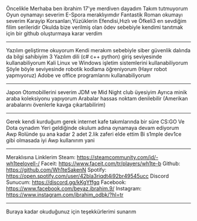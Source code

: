 Öncelikle Merhaba ben ibrahim 
17'ye merdiven dayadım
Takım tutmuyorum
Oyun oynamayı severim
E-Spora meraklıyımdır 
Fantastik Roman okumayı severim
Karayip Korsanları,Yüzüklerin Efendisi,Hızlı ve Öfkeli3 en sevdiğim filim serileridir
Okulda bize verilmiş olan ödev sebebiyle kendimi tanıtmak için bir github oluşturmaya karar verdim

-----------------------------
Yazılım geliştirme okuyorum
Kendi merakım sebebiyle siber güvenlik dalında da bilgi sahibiyim 
3 Yazılım dili (c# c++ python) giriş seviyesinde kullanabiliyorum
Kali Linux ve Windows işletim sistemlerini kullanabiliyorum 
Şöyle böyle seviyesinde robotik kodlama öğreniyorum (Hayır robot yapmıyoruz)
Adobe ve office programlarını kullanabiliyorum

----------------------------------------------------------------------------
Japon Otomobillerini severim
JDM ve Mid Night club üyesiyim 
Ayrıca minik araba koleksiyonu yapıyorum 
Arabalar hassas noktam denilebilir (Amerikan arabalarını övenlerle kavga çıkartabilirim)

----------------------------------------------------------------------------------------
Gerek kendi kurduğum gerek internet kafe takımlarında bir süre CS:GO Ve Dota oynadım
Yeri geldiğinde okulum adına oynamaya devam ediyorum
Awp Rolünde şu ana kadar 2 adet 2.lik zaferi elde ettim
Bi s1mple dev1ce gibi olmasada iyi Awp kullanırım yani 

----------------------------------------------------------------------------------------
Meraklısına Linklerim
Steam: https://steamcommunity.com/id/-wh1teelovell-/
Faceit: https://www.faceit.com/tr/players/wh1te-b
Github: https://github.com/Wh1teSakenN
Spotify: https://open.spotify.com/user/42bla3riqdt4i92br49545ucc
Discord Sunucum: https://discord.gg/kKgYffgq
Facebook: https://www.facebook.com/beyaz.ibrahim.9/
Instagram: https://www.instagram.com/ibrahim_odbk/?hl=tr

----------------------------------------------------------------------------------------
Buraya kadar okuduğunuz için teşekkürlerimi sunarım 



